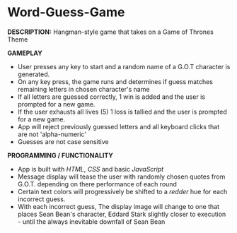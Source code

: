 # Word-Guess-Game

**DESCRIPTION:** Hangman-style game that takes on a Game of Thrones Theme

**GAMEPLAY**

* User presses any key to start and a random name of a G.O.T character is generated.
* On any key press, the game runs and determines if guess matches remaining letters in chosen character's name
* If all letters are guessed correctly, 1 win is added and the user is prompted for a new game.
* If the user exhausts all lives (5) 1 loss is tallied and the user is prompted for a new game.
* App will reject previously guessed letters and all keyboard clicks that are not 'alpha-numeric'
* Guesses are not case sensitive

**PROGRAMMING / FUNCTIONALITY**

* App is built with *HTML*, *CSS* and basic *JavaScript*
* Message display will tease the user with randomly chosen quotes from G.O.T. depending on there performance of each round
* Certain text colors will progressively be shifted to a *redder* hue for each incorrect guess.
* With each incorrect guess,  The display image will change to one that places Sean Bean's character, Eddard Stark slightly closer to execution - until the always inevitable downfall of Sean Bean

